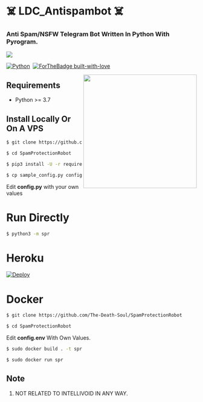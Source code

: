 # ☠️ LDC_Antispambot ☠️
### Anti Spam/NSFW Telegram Bot Written In Python With Pyrogram.
<img src="https://te.legra.ph/file/e8332f6679c9c208d02ac.jpg"></a></p>

[![Python](http://forthebadge.com/images/badges/made-with-python.svg)](https://python.org)&nbsp;
[![ForTheBadge built-with-love](http://ForTheBadge.com/images/badges/built-with-love.svg)](https://GitHub.com/The-Death-Soul/)


<img src="https://te.legra.ph/file/e8332f6679c9c208d02ac.jpg" width="300" align="right">


## Requirements

- Python >= 3.7


## Install Locally Or On A VPS

```sh
$ git clone https://github.com/The-Death-Soul/SpamProtectionRobot

$ cd SpamProtectionRobot

$ pip3 install -U -r requirements.txt

$ cp sample_config.py config.py
```
Edit **config.py** with your own values

# Run Directly
```sh
$ python3 -m spr
```

# Heroku

[![Deploy](https://www.herokucdn.com/deploy/button.svg)](https://heroku.com/deploy?template=https://github.com/The-Death-Soul/SpamProtectionRobot/)

# Docker

```sh
$ git clone https://github.com/The-Death-Soul/SpamProtectionRobot

$ cd SpamProtectionRobot
```

Edit **config.env** With Own Values.

```sh
$ sudo docker build . -t spr

$ sudo docker run spr
```

## Note

1. NOT RELATED TO INTELLIVOID IN ANY WAY.

